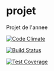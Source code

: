 # projet
Projet de l'annee

[![Code Climate](https://codeclimate.com/github/oacardoso/LPA2_PROJET/badges/gpa.svg)](https://codeclimate.com/github/oacardoso/LPA2_PROJET)


[![Build Status](https://travis-ci.org/oacardoso/LPA2_PROJET.svg?branch=master)](https://travis-ci.org/oacardoso/LPA2_PROJET)


[![Test Coverage](https://codeclimate.com/github/oacardoso/LPA2_PROJET/badges/coverage.svg)](https://codeclimate.com/github/oacardoso/LPA2_PROJET/coverage)
